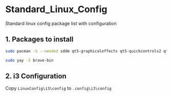 # Standard_Linux_Config
Standard linux config package list with configuration 

## 1. Packages to install
```bash
sudo pacman -S --needed sddm qt5‑graphicaleffects qt5‑quickcontrols2 qt5‑svg polybar thunar obsidian vim picom
```
```bash
sudo yay -S brave-bin 
```
## 2. i3 Configuration
Copy ```LinuxConfig\i3\config``` to ```.config\i3\config``` 

